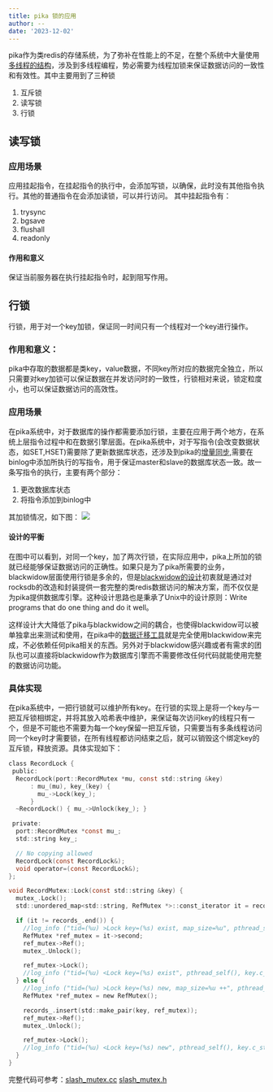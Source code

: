 ```yaml
---
title: pika 锁的应用
author: --
date: '2023-12-02'
---
```

pika作为类redis的存储系统，为了弥补在性能上的不足，在整个系统中大量使用[多线程的结构](https://github.com/Qihoo360/pika/wiki/pika-%E7%BA%BF%E7%A8%8B%E6%A8%A1%E5%9E%8B)，涉及到多线程编程，势必需要为线程加锁来保证数据访问的一致性和有效性。其中主要用到了三种锁

1. 互斥锁
2. 读写锁
3. 行锁

## 读写锁

### 应用场景

应用挂起指令，在挂起指令的执行中，会添加写锁，以确保，此时没有其他指令执行。其他的普通指令在会添加读锁，可以并行访问。 其中挂起指令有：

1. trysync
2. bgsave
3. flushall
4. readonly

#### 作用和意义

保证当前服务器在执行挂起指令时，起到阻写作用。

## 行锁

行锁，用于对一个key加锁，保证同一时间只有一个线程对一个key进行操作。

### 作用和意义：

pika中存取的数据都是类key，value数据，不同key所对应的数据完全独立，所以只需要对key加锁可以保证数据在并发访问时的一致性，行锁相对来说，锁定粒度小，也可以保证数据访问的高效性。

### 应用场景

在pika系统中，对于数据库的操作都需要添加行锁，主要在应用于两个地方，在系统上层指令过程中和在数据引擎层面。在pika系统中，对于写指令(会改变数据状态，如SET,HSET)需要除了更新数据库状态，还涉及到pika的[增量同步](https://github.com/Qihoo360/pika/wiki/pika-%E4%B8%BB%E4%BB%8E%E5%90%8C%E6%AD%A5%E5%8A%9F%E8%83%BD),需要在binlog中添加所执行的写指令，用于保证master和slave的数据库状态一致。故一条写指令的执行，主要有两个部分：

1. 更改数据库状态
2. 将指令添加到binlog中

其加锁情况，如下图： ![](https://camo.githubusercontent.com/0c822615a9f1d80a433ac5d3185afad16eccc1054e44783a65a261aeb851b68c/687474703a2f2f7777342e73696e61696d672e636e2f6c617267652f63326364343330376a773166366e6f3764353535376a32306661306d613734782e6a7067)

#### 设计的平衡

在图中可以看到，对同一个key，加了两次行锁，在实际应用中，pika上所加的锁就已经能够保证数据访问的正确性。如果只是为了pika所需要的业务，blackwidow层面使用行锁是多余的，但是[blackwidow的设计](https://github.com/Qihoo360/pika/wiki/pika-blackwidow%E5%BC%95%E6%93%8E%E6%95%B0%E6%8D%AE%E5%AD%98%E5%82%A8%E6%A0%BC%E5%BC%8F)初衷就是通过对rocksdb的改造和封装提供一套完整的类redis数据访问的解决方案，而不仅仅是为pika提供数据库引擎。这种设计思路也是秉承了Unix中的设计原则：Write programs that do one thing and do it well。

这样设计大大降低了pika与blackwidow之间的耦合，也使得blackwidow可以被单独拿出来测试和使用，在pika中的[数据迁移工具](https://github.com/Qihoo360/pika/wiki/pika%E5%88%B0redis%E8%BF%81%E7%A7%BB%E5%B7%A5%E5%85%B7)就是完全使用blackwidow来完成，不必依赖任何pika相关的东西。另外对于blackwidow感兴趣或者有需求的团队也可以直接将blackwidow作为数据库引擎而不需要修改任何代码就能使用完整的数据访问功能。

### 具体实现

在pika系统中，一把行锁就可以维护所有key。在行锁的实现上是将一个key与一把互斥锁相绑定，并将其放入哈希表中维护，来保证每次访问key的线程只有一个，但是不可能也不需要为每一个key保留一把互斥锁，只需要当有多条线程访问同一个key时才需要锁，在所有线程都访问结束之后，就可以销毁这个绑定key的互斥锁，释放资源。具体实现如下：

```c
class RecordLock {
 public:
  RecordLock(port::RecordMutex *mu, const std::string &key)
      : mu_(mu), key_(key) {
        mu_->Lock(key_);
      }
  ~RecordLock() { mu_->Unlock(key_); }

 private:
  port::RecordMutex *const mu_;
  std::string key_;

  // No copying allowed
  RecordLock(const RecordLock&);
  void operator=(const RecordLock&);
};

void RecordMutex::Lock(const std::string &key) {
  mutex_.Lock();
  std::unordered_map<std::string, RefMutex *>::const_iterator it = records_.find(key);

  if (it != records_.end()) {
    //log_info ("tid=(%u) >Lock key=(%s) exist, map_size=%u", pthread_self(), key.c_str(), records_.size());
    RefMutex *ref_mutex = it->second;
    ref_mutex->Ref();
    mutex_.Unlock();

    ref_mutex->Lock();
    //log_info ("tid=(%u) <Lock key=(%s) exist", pthread_self(), key.c_str());
  } else {
    //log_info ("tid=(%u) >Lock key=(%s) new, map_size=%u ++", pthread_self(), key.c_str(), records_.size());
    RefMutex *ref_mutex = new RefMutex();

    records_.insert(std::make_pair(key, ref_mutex));
    ref_mutex->Ref();
    mutex_.Unlock();

    ref_mutex->Lock();
    //log_info ("tid=(%u) <Lock key=(%s) new", pthread_self(), key.c_str());
  }
}

```

完整代码可参考：[slash\_mutex.cc](https://github.com/baotiao/slash/blob/master/src/slash_mutex.cc) [slash\_mutex.h](https://github.com/baotiao/slash/blob/master/include/slash_mutex.h)